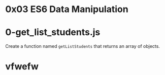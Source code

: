 # 0x03 ES6 Data Manipulation

# 0-get_list_students.js

Create a function named `getListStudents` that returns an array of objects.

# vfwefw
